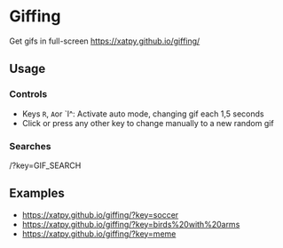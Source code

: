 # Giffing
Get gifs in full-screen
https://xatpy.github.io/giffing/

## Usage
### Controls
- Keys `R`, `A`or `I^: Activate auto mode, changing gif each 1,5 seconds
- Click or press any other key to change manually to a new random gif
### Searches
/?key=GIF_SEARCH

## Examples
- https://xatpy.github.io/giffing/?key=soccer
- https://xatpy.github.io/giffing/?key=birds%20with%20arms
- https://xatpy.github.io/giffing/?key=meme
